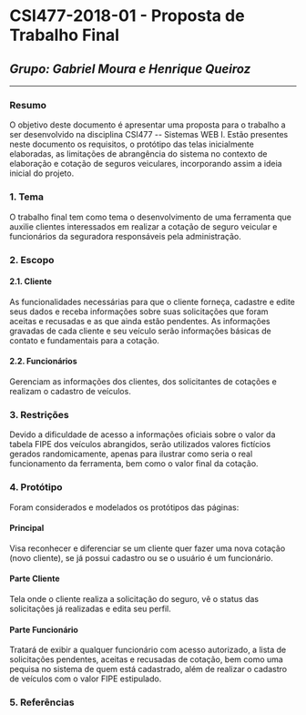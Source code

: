 # **CSI477-2018-01 - Proposta de Trabalho Final**
## *Grupo: Gabriel Moura e Henrique Queiroz*

--------------

<!-- Descrever um resumo sobre o trabalho. -->

### Resumo
O objetivo deste documento é apresentar uma proposta para o trabalho a ser desenvolvido 
na disciplina CSI477 -- Sistemas WEB I. 
Estão presentes neste documento os requisitos, 
o protótipo das telas inicialmente elaboradas, as limitações de abrangência do sistema 
no contexto de elaboração e cotação de seguros veiculares, incorporando assim a ideia 
inicial do projeto.

<!-- Apresentar o tema. -->
### 1. Tema

  O trabalho final tem como tema o desenvolvimento de uma ferramenta que auxilie clientes interessados
  em realizar a cotação de seguro veicular e funcionários da seguradora responsáveis pela administração.

<!-- Descrever e limitar o escopo da aplicação. -->
### 2. Escopo

#### 2.1. Cliente

As funcionalidades necessárias para que o cliente forneça, cadastre e edite seus dados e receba informações
sobre suas solicitações que foram aceitas e recusadas e as que ainda estão pendentes.
As informações gravadas de cada cliente e seu veículo serão informações básicas de contato e fundamentais
para a cotação.

#### 2.2. Funcionários

Gerenciam as informações dos clientes, dos solicitantes de cotações e realizam o cadastro de veículos.
  

<!-- Apresentar restrições de funcionalidades e de escopo. -->
### 3. Restrições

  Devido a dificuldade de acesso a informações oficiais sobre o valor da tabela FIPE dos veículos
  abrangidos, serão utilizados valores fictícios gerados randomicamente, apenas para ilustrar como 
  seria o real funcionamento da ferramenta, bem como o valor final da cotação.  
  

<!-- Construir alguns protótipos para a aplicação, disponibilizá-los no Github e descrever o que foi considerado. //-->
### 4. Protótipo
  Foram considerados e modelados os protótipos das páginas:
  #### Principal
  Visa reconhecer e diferenciar se um cliente quer fazer uma nova cotação (novo cliente), se já possui 
  cadastro ou se o usuário é um funcionário.
  #### Parte Cliente
  Tela onde o cliente realiza a solicitação do seguro, vê o status das solicitações já realizadas e edita seu perfil.
  #### Parte Funcionário
  Tratará de exibir a qualquer funcionário com acesso autorizado, a lista de solicitações pendentes, aceitas e recusadas de cotação, bem como uma pequisa no sistema de quem está cadastrado, além de realizar o cadastro de veículos com o valor FIPE estipulado.

### 5. Referências

